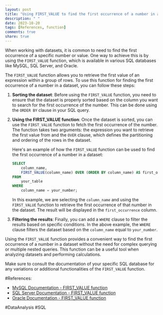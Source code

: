 ```yaml
---
layout: post
title: "Using FIRST_VALUE to find the first occurrence of a number in a dataset"
description: " "
date: 2023-10-20
tags: [References, function]
comments: true
share: true
---
```


When working with datasets, it is common to need to find the first occurrence of a specific number or value. One way to achieve this is by using the `FIRST_VALUE` function, which is available in various SQL databases like MySQL, SQL Server, and Oracle.

The `FIRST_VALUE` function allows you to retrieve the first value of an expression within a group of rows. To use this function for finding the first occurrence of a number in a dataset, you can follow these steps:

1. **Sorting the dataset**: Before using the `FIRST_VALUE` function, you need to ensure that the dataset is properly sorted based on the column you want to search for the first occurrence of the number. This can be done using the `ORDER BY` clause in your SQL query.

2. **Using the FIRST_VALUE function**: Once the dataset is sorted, you can use the `FIRST_VALUE` function to fetch the first occurrence of the number. The function takes two arguments: the expression you want to retrieve the first value from and the `OVER` clause, which defines the partitioning and ordering of the rows in the dataset.

   Here's an example of how the `FIRST_VALUE` function can be used to find the first occurrence of a number in a dataset:

   ```sql
   SELECT 
       column_name,
       FIRST_VALUE(column_name) OVER (ORDER BY column_name) AS first_occurrence
   FROM 
       your_table
   WHERE 
       column_name = your_number;
   ```

   In this example, we are selecting the `column_name` and using the `FIRST_VALUE` function to retrieve the first occurrence of that number in the dataset. The result will be displayed in the `first_occurrence` column.

3. **Filtering the results**: Finally, you can add a `WHERE` clause to filter the results based on specific conditions. In the above example, the `WHERE` clause filters the dataset based on the `column_name` equal to `your_number`.

Using the `FIRST_VALUE` function provides a convenient way to find the first occurrence of a number in a dataset without the need for complex querying or multiple nested queries. This function can be a useful tool when analyzing datasets and performing calculations.

Make sure to consult the documentation of your specific SQL database for any variations or additional functionalities of the `FIRST_VALUE` function.

#References:
- [MySQL Documentation - FIRST_VALUE function](https://dev.mysql.com/doc/refman/8.0/en/window-function-descriptions.html#function_first-value)
- [SQL Server Documentation - FIRST_VALUE function](https://docs.microsoft.com/en-us/sql/t-sql/functions/first-value-transact-sql?view=sql-server-ver15)
- [Oracle Documentation - FIRST_VALUE function](https://docs.oracle.com/en/database/oracle/oracle-database/21/sqlrf/FIRST_VALUE.html)

#DataAnalysis #SQL